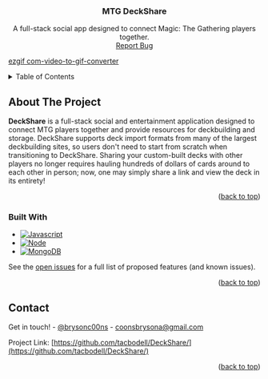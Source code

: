 <a name="readme-top"></a>


<h3 align="center">MTG DeckShare</h3>

  <p align="center">
    A full-stack social app designed to connect Magic: The Gathering players together.
    <br />
    <a href="https://github.com/tacbodell/bankit/issues/new?labels=bug&template=bug-report---.md">Report Bug</a>
  </p>
</div>

[ezgif com-video-to-gif-converter](https://github.com/tacbodell/DeckShare/assets/98131408/68741517-d1eb-4144-98bf-8abbcc09d114)

<!-- TABLE OF CONTENTS -->
<details>
  <summary>Table of Contents</summary>
  <ol>
    <li>
      <a href="#about-the-project">About The Project</a>
      <ul>
        <li><a href="#built-with">Built With</a></li>
      </ul>
    </li>
    <li><a href="#contact">Contact</a></li>
  </ol>
</details>



<!-- ABOUT THE PROJECT -->
## About The Project

**DeckShare** is a full-stack social and entertainment application designed to connect MTG players together and provide resources for deckbuilding and storage. DeckShare supports deck import formats from many of the largest deckbuilding sites, so users don't need to start from scratch when transitioning to DeckShare. Sharing your custom-built decks with other players no longer requires hauling hundreds of dollars of cards around to each other in person; now, one may simply share a link and view the deck in its entirety!
<p align="right">(<a href="#readme-top">back to top</a>)</p>



### Built With

* [![Javascript][js.js]][JS-url]
* [![Node][Node.js]][Node-url]
* [![MongoDB][mongodb.com]][MongoDB-url]

See the [open issues](https://github.com/tacbodell/DeckShare/issues) for a full list of proposed features (and known issues).

<p align="right">(<a href="#readme-top">back to top</a>)</p>

<!-- CONTACT -->
## Contact

Get in touch! - [@brysonc00ns](https://twitter.com/brysonc00ns) - coonsbrysona@gmail.com

Project Link: [https://github.com/tacbodell/DeckShare/](https://github.com/tacbodell/DeckShare/)

<p align="right">(<a href="#readme-top">back to top</a>)</p>

<!-- MARKDOWN LINKS & IMAGES -->
<!-- https://www.markdownguide.org/basic-syntax/#reference-style-links -->
[contributors-shield]: https://img.shields.io/github/contributors/tacbodell/DocRevu.svg?style=for-the-badge
[contributors-url]: https://github.com/tacbodell/DocRevu/graphs/contributors
[forks-shield]: https://img.shields.io/github/forks/tacbodell/DocRevu.svg?style=for-the-badge
[forks-url]: https://github.com/tacbodell/DocRevu/network/members
[stars-shield]: https://img.shields.io/github/stars/tacbodell/DocRevu.svg?style=for-the-badge
[stars-url]: https://github.com/tacbodell/DocRevu/stargazers
[issues-shield]: https://img.shields.io/github/issues/tacbodell/DocRevu.svg?style=for-the-badge
[issues-url]: https://github.com/tacbodell/DocRevu/issues
[license-shield]: https://img.shields.io/github/license/tacbodell/DocRevu.svg?style=for-the-badge
[license-url]: https://github.com/tacbodell/DocRevu/blob/master/LICENSE.txt
[linkedin-shield]: https://img.shields.io/badge/-LinkedIn-black.svg?style=for-the-badge&logo=linkedin&colorB=555
[linkedin-url]: https://linkedin.com/in/brysoncoons
[product-screenshot]: images/placeholder.png
[Node.js]: https://img.shields.io/badge/NodeJS-grey?style=for-the-badge&logo=node.js
[Node-url]: https://nodejs.org/en
[js.js]: https://img.shields.io/badge/Javascript-grey?style=for-the-badge&logo=javascript
[JS-url]: https://developer.mozilla.org/en-US/docs/Learn/Getting_started_with_the_web/JavaScript_basics
[React.js]: https://img.shields.io/badge/React-grey?style=for-the-badge&logo=react
[React-url]: https://reactjs.org/
[mysql.com]: https://img.shields.io/badge/MySQL-grey?style=for-the-badge&logo=mysql
[SQL-url]: https://www.mysql.com/
[mongodb.com]: https://img.shields.io/badge/MongoDB-grey?style=for-the-badge&logo=mongodb
[MongoDB-url]: https://www.mongodb.com/
